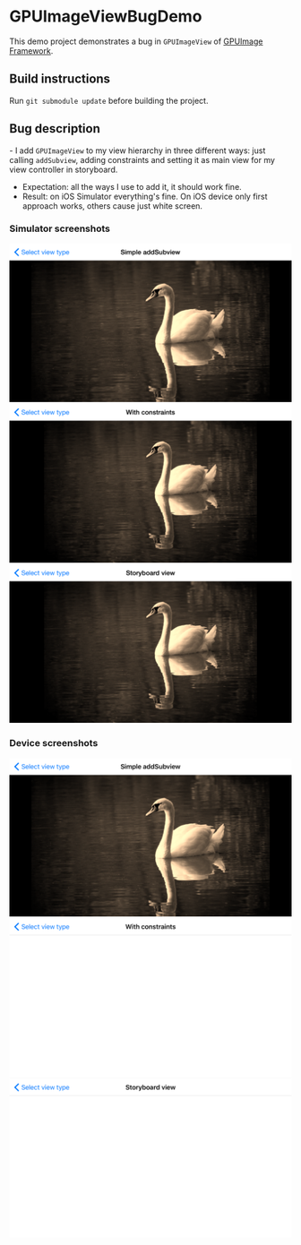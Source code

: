 # GPUImageViewBugDemo

This demo project demonstrates a bug in `GPUImageView` of [GPUImage Framework](https://github.com/BradLarson/GPUImage).

## Build instructions

Run `git submodule update` before building the project.

## Bug description

- I add `GPUImageView` to my view hierarchy in three different ways: just calling `addSubview`, adding constraints and setting it as main view for my view controller in storyboard.
- Expectation: all the ways I use to add it, it should work fine.
- Result: on iOS Simulator everything's fine. On iOS device only first approach works, others cause just white screen.

### Simulator screenshots

![Simple addSubview](https://raw.githubusercontent.com/silvansky/GPUImageViewBugDemo/master/simulator_simple_shot.png)
![Adding constraints](https://raw.githubusercontent.com/silvansky/GPUImageViewBugDemo/master/simulator_constraints_shot.png)
![Storybard view](https://raw.githubusercontent.com/silvansky/GPUImageViewBugDemo/master/simulator_storyboard_shot.png)

### Device screenshots

![Simple addSubview](https://raw.githubusercontent.com/silvansky/GPUImageViewBugDemo/master/device_simple_shot.png)
![Adding constraints](https://raw.githubusercontent.com/silvansky/GPUImageViewBugDemo/master/device_constraints_shot.png)
![Storybard view](https://raw.githubusercontent.com/silvansky/GPUImageViewBugDemo/master/device_storyboard_shot.png)

